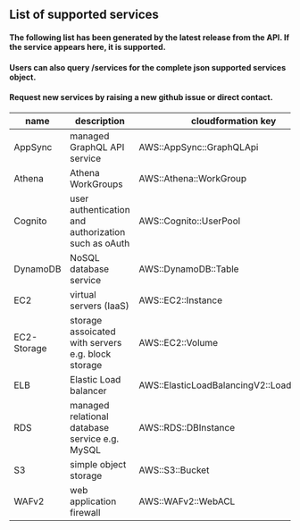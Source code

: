 ## List of supported services
#### The following list has been generated by the latest release from the API. If the service appears here, it is supported.
#### Users can also query /services for the complete json supported services object.
#### Request new services by raising a new github issue or direct contact.
| name | description | cloudformation key |
|---|---|---|
| AppSync | managed GraphQL API service | AWS::AppSync::GraphQLApi | 
| Athena | Athena WorkGroups | AWS::Athena::WorkGroup | 
| Cognito | user authentication and authorization such as oAuth | AWS::Cognito::UserPool | 
| DynamoDB | NoSQL database service | AWS::DynamoDB::Table | 
| EC2 | virtual servers (IaaS) | AWS::EC2::Instance | 
| EC2-Storage | storage assoicated with servers e.g. block storage | AWS::EC2::Volume | 
| ELB | Elastic Load balancer | AWS::ElasticLoadBalancingV2::LoadBalancer | 
| RDS | managed relational database service e.g. MySQL | AWS::RDS::DBInstance | 
| S3 | simple object storage | AWS::S3::Bucket | 
| WAFv2 | web application firewall | AWS::WAFv2::WebACL | 
